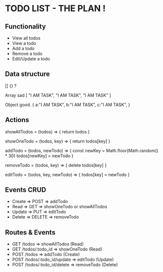 # TODO LIST - THE PLAN !

## Functionality

- View all todos
- View a todo
- Add a todo
- Remove a todo
- Edit/Update a todo

## Data structure

[] {} ?

Array sad
[
  "I AM TASK",
  "I AM TASK",
  "I AM TASK"
]

Object good.
{
  a:"I AM TASK",
  b:"I AM TASK",
  c:"I AM TASK",
}
## Actions

showAllTodos = (todos) => {
  return todos
}

showOneTodo = (todos, key) => {
  return todos[key]
}

addTodo = (todos, newTodo) => {
  const newKey = Math.floor(Math.random() * 30)
  todos[newKey] = newTodo
}

removeTodo = (todos, key) => {
  delete todos[key]
}

editTodo = (todos, key, newTodo) => {
  todos[key] = newTodo
}

## Events CRUD

- Create  => POST    => addTodo 
- Read    => GET     => showOneTodo or showAllTodos
- Update  => PUT     => editTodo
- Delete  => DELETE  => removeTodo

## Routes & Events

- GET  /todos                 => showAllTodos (Read)
- GET  /todos/:todo_id        => showOneTodo (Read)
- POST /todos                 => addTodo (Create)
- POST /todos/:todo_id/update => editTodo (Update)
- POST /todos/:todo_id/delete => removeTodo (Delete)